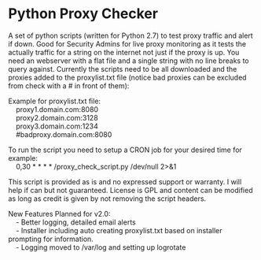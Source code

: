 # Python Proxy Checker <br />
A set of python scripts (written for Python 2.7) to test proxy traffic and alert if down. Good for Security Admins for live proxy monitoring as it tests the actually traffic for a string on the internet not just if the proxy is up. You need an webserver with a flat file and a single string with no line breaks to query against. Currently the scripts need to be all downloaded and the proxies added to the proxylist.txt file (notice bad proxies can be excluded from check with a # in front of them):

Example for proxylist.txt file: <br />
&nbsp;&nbsp;&nbsp;&nbsp;proxy1.domain.com:8080 <br />
&nbsp;&nbsp;&nbsp;&nbsp;proxy2.domain.com:3128 <br />
&nbsp;&nbsp;&nbsp;&nbsp;proxy3.domain.com:1234 <br />
&nbsp;&nbsp;&nbsp;&nbsp;#badproxy.domain.com:8080 <br />
  

To run the script you need to setup a CRON job for your desired time for example: <br />
&nbsp;&nbsp;&nbsp;&nbsp;0,30 * * * * /proxy_check_script.py /dev/null 2>&1
  

This script is provided as is and no expressed support or warranty. I will help if can but not guaranteed. License is GPL and content can be modified as long as credit is given by not removing the script headers.


New Features Planned for v2.0:<br />
&nbsp;&nbsp;&nbsp;&nbsp;- Better logging, detailed email alerts <br />
&nbsp;&nbsp;&nbsp;&nbsp;- Installer including auto creating proxylist.txt based on installer prompting for information. <br />
&nbsp;&nbsp;&nbsp;&nbsp;- Logging moved to /var/log and setting up logrotate 
